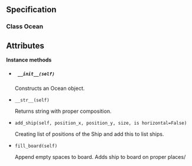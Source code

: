 ## Specification


### Class Ocean

__Attributes__
  -

__Instance methods__

* ##### ` __init__(self)`

  Constructs an Ocean object.

* `__str__(self)`

  Returns string with proper composition.

* `add_ship(self, position_x, position_y, size, is horizontal=False)`

  Creating list of positions of the Ship and add this to list ships.

* `fill_board(self)`

  Append empty spaces to board.
  Adds ship to board on proper places/
